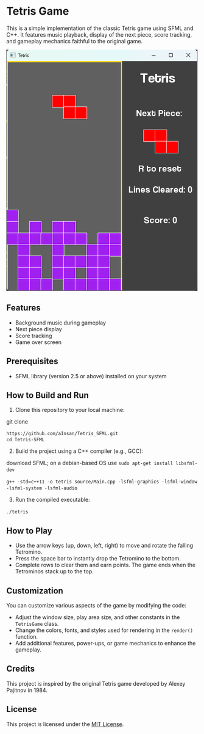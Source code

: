 # Tetris Game

This is a simple implementation of the classic Tetris game using SFML and C++. It features music playback, display of the next piece, score tracking, and gameplay mechanics faithful to the original game.

![Tetris Gameplay](resources/tetris_screenshot.png)

## Features

- Background music during gameplay
- Next piece display
- Score tracking
- Game over screen

## Prerequisites

- SFML library (version 2.5 or above) installed on your system

## How to Build and Run

1. Clone this repository to your local machine:

git clone 
```
https://github.com/aInsan/Tetris_SFML.git
cd Tetris-SFML
```

2. Build the project using a C++ compiler (e.g., GCC):

download SFML; on a debian-based OS use ```sudo apt-get install libsfml-dev```

```g++ -std=c++11 -o tetris source/Main.cpp -lsfml-graphics -lsfml-window -lsfml-system -lsfml-audio```

3. Run the compiled executable:

`./tetris`

## How to Play

- Use the arrow keys (up, down, left, right) to move and rotate the falling Tetromino.
- Press the space bar to instantly drop the Tetromino to the bottom.
- Complete rows to clear them and earn points. The game ends when the Tetrominos stack up to the top.

## Customization

You can customize various aspects of the game by modifying the code:

- Adjust the window size, play area size, and other constants in the `TetrisGame` class.
- Change the colors, fonts, and styles used for rendering in the `render()` function.
- Add additional features, power-ups, or game mechanics to enhance the gameplay.

## Credits

This project is inspired by the original Tetris game developed by Alexey Pajitnov in 1984.

## License

This project is licensed under the [MIT License](LICENSE).
